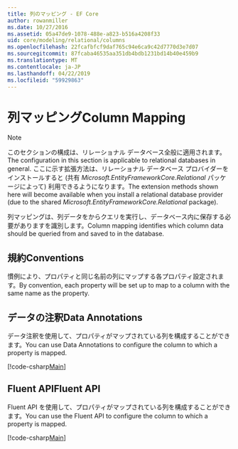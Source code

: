 ```yaml
---
title: 列のマッピング - EF Core
author: rowanmiller
ms.date: 10/27/2016
ms.assetid: 05a47de9-1078-488e-a823-b516a4208f33
uid: core/modeling/relational/columns
ms.openlocfilehash: 22fcafbfcf9daf765c94e6ca9c42d7770d3e7d07
ms.sourcegitcommit: 87fcaba46535aa351db4bdb1231bd14b40e459b9
ms.translationtype: MT
ms.contentlocale: ja-JP
ms.lasthandoff: 04/22/2019
ms.locfileid: "59929863"
---
```

# <a name="column-mapping"></a><span data-ttu-id="313f7-102">列マッピング</span><span class="sxs-lookup"><span data-stu-id="313f7-102">Column Mapping</span></span>

> [!NOTE]  
> <span data-ttu-id="313f7-103">このセクションの構成は、リレーショナル データベース全般に適用されます。</span><span class="sxs-lookup"><span data-stu-id="313f7-103">The configuration in this section is applicable to relational databases in general.</span></span> <span data-ttu-id="313f7-104">ここに示す拡張方法は、リレーショナル データベース プロバイダーをインストールすると (共有 *Microsoft.EntityFrameworkCore.Relational* パッケージによって) 利用できるようになります。</span><span class="sxs-lookup"><span data-stu-id="313f7-104">The extension methods shown here will become available when you install a relational database provider (due to the shared *Microsoft.EntityFrameworkCore.Relational* package).</span></span>

<span data-ttu-id="313f7-105">列マッピングは、列データをからクエリを実行し、データベース内に保存する必要がありますを識別します。</span><span class="sxs-lookup"><span data-stu-id="313f7-105">Column mapping identifies which column data should be queried from and saved to in the database.</span></span>

## <a name="conventions"></a><span data-ttu-id="313f7-106">規約</span><span class="sxs-lookup"><span data-stu-id="313f7-106">Conventions</span></span>

<span data-ttu-id="313f7-107">慣例により、プロパティと同じ名前の列にマップする各プロパティ設定されます。</span><span class="sxs-lookup"><span data-stu-id="313f7-107">By convention, each property will be set up to map to a column with the same name as the property.</span></span>

## <a name="data-annotations"></a><span data-ttu-id="313f7-108">データの注釈</span><span class="sxs-lookup"><span data-stu-id="313f7-108">Data Annotations</span></span>

<span data-ttu-id="313f7-109">データ注釈を使用して、プロパティがマップされている列を構成することができます。</span><span class="sxs-lookup"><span data-stu-id="313f7-109">You can use Data Annotations to configure the column to which a property is mapped.</span></span>

[!code-csharp[Main](../../../../samples/core/Modeling/DataAnnotations/Samples/Relational/Column.cs?highlight=13)]

## <a name="fluent-api"></a><span data-ttu-id="313f7-110">Fluent API</span><span class="sxs-lookup"><span data-stu-id="313f7-110">Fluent API</span></span>

<span data-ttu-id="313f7-111">Fluent API を使用して、プロパティがマップされている列を構成することができます。</span><span class="sxs-lookup"><span data-stu-id="313f7-111">You can use the Fluent API to configure the column to which a property is mapped.</span></span>

[!code-csharp[Main](../../../../samples/core/Modeling/FluentAPI/Samples/Relational/Column.cs?highlight=11-13)]
